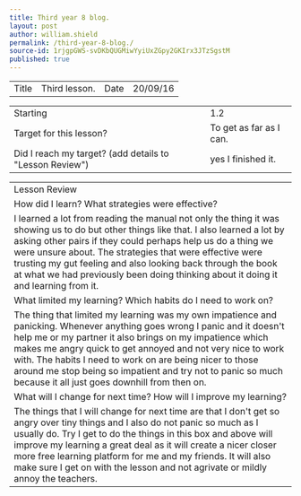 ```yaml
---
title: Third year 8 blog.
layout: post
author: william.shield
permalink: /third-year-8-blog./
source-id: 1rjgpGWS-svDKbQUGMiwYyiUxZGpy2GKIrx3JTzSgstM
published: true
---
```

<table>
  <tr>
    <td>Title</td>
    <td>Third lesson.</td>
    <td>Date</td>
    <td>20/09/16</td>
  </tr>
</table>


<table>
  <tr>
    <td>Starting </td>
    <td>1.2</td>
  </tr>
  <tr>
    <td>Target for this lesson?</td>
    <td>To get as far as I can.</td>
  </tr>
  <tr>
    <td>Did I reach my target? 
(add details to "Lesson Review")</td>
    <td>yes I finished it.</td>
  </tr>
</table>


<table>
  <tr>
    <td>Lesson Review</td>
  </tr>
  <tr>
    <td>How did I learn? What strategies were effective? </td>
  </tr>
  <tr>
    <td>I learned a lot from reading the manual not only the thing it was showing us to do but other things like that. I also learned a lot by asking other pairs if they could perhaps help us do a thing we were unsure about. The strategies that were effective were trusting my gut feeling and also looking back through the book at what we had previously been doing thinking about it doing it and learning from it.</td>
  </tr>
  <tr>
    <td>What limited my learning? Which habits do I need to work on? </td>
  </tr>
  <tr>
    <td>The thing that limited my learning was my own impatience and panicking. Whenever anything goes wrong I panic and it doesn't help me or my partner it also brings on my impatience which makes me angry quick to get annoyed and not very nice to work with. The habits I need to work on are being nicer to those around me stop being so impatient and try not to panic so much because it all just goes downhill from then on.</td>
  </tr>
  <tr>
    <td>What will I change for next time? How will I improve my learning?</td>
  </tr>
  <tr>
    <td>The things that I will change for next time are that I don't get so angry over tiny things and I also do not panic so much as I usually do. Try I get to do the things in this box and above will improve my learning a great deal as it will create a nicer closer more free learning platform for me and my friends. It will also make sure I get on with the lesson and not agrivate or mildly annoy the teachers. </td>
  </tr>
</table>


